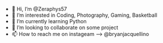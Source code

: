 - 👋 Hi, I’m @Zeraphys57
- 👀 I’m interested in Coding, Photography, Gaming, Basketball
- 🌱 I’m currently learning Python
- 💞️ I’m looking to collaborate on some project
- 📫 How to reach me on instageam --> @bryanjacquellino

<!---
Zeraphys57/Zeraphys57 is a ✨ special ✨ repository because its `README.md` (this file) appears on your GitHub profile.
You can click the Preview link to take a look at your changes.
--->
